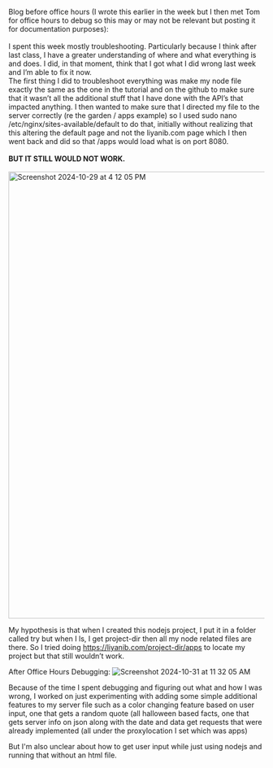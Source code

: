 Blog before office hours (I wrote this earlier in the week but I then met Tom for office hours to debug so this may or may not be relevant but posting it for documentation purposes):  
</br>
I spent this week mostly troubleshooting. Particularly because I think after last class, I have a greater understanding of where and what everything is and does. I did, in that moment, think that I got what I did wrong last week and I’m able to fix it now. </br>
The first thing I did to troubleshoot everything was make my node file exactly the same as the one in the tutorial and on the github to make sure that it wasn’t all the additional stuff that I have done with the API’s that impacted anything. I then wanted to make sure that I directed my file to the server correctly (re the garden / apps example) so I used sudo nano /etc/nginx/sites-available/default to do that, initially without realizing that this altering the default page and not the liyanib.com page which I then went back and did so that /apps would load what is on port 8080.
</br></br>
<b>BUT IT STILL WOULD NOT WORK. </b>
</br></br><img width="879" alt="Screenshot 2024-10-29 at 4 12 05 PM" src="https://github.com/user-attachments/assets/eba39c69-3912-4d4d-82da-34d899396ff0">

My hypothesis is that when I created this nodejs project, I put it in a folder called try but when I ls, I get project-dir then all my node related files are there. So I tried doing  https://liyanib.com/project-dir/apps to locate my project but that still wouldn’t work. 
</br>

After Office Hours Debugging: 
![Screenshot 2024-10-31 at 11 32 05 AM](https://github.com/user-attachments/assets/cdb95774-abf6-4264-bc1c-cee237225d9a)
</br> 

Because of the time I spent debugging and figuring out what and how I was wrong, I worked on just experimenting with adding some simple additional features to my server file such as a color changing feature based on user input, one that gets a random quote (all halloween based facts, one that gets server info on json along with the date and data get requests that were already implemented (all under the proxylocation I set which was apps) 

But I'm also unclear about how to get user input while just using nodejs and running that without an html file. 
